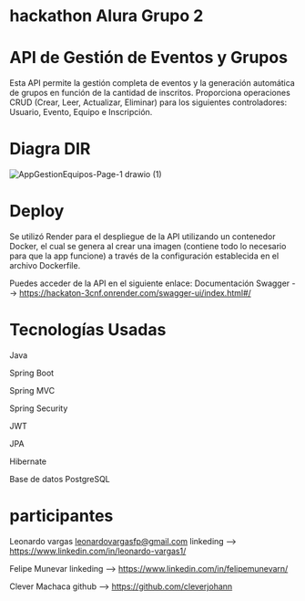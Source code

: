 # hackathon Alura Grupo 2

# API de Gestión de Eventos y Grupos

Esta API permite la gestión completa de eventos y la generación automática de grupos en función de la cantidad de inscritos. Proporciona operaciones CRUD (Crear, Leer, Actualizar, Eliminar) para los siguientes controladores: Usuario, Evento, Equipo e Inscripción.

# Diagra DIR

![AppGestionEquipos-Page-1 drawio (1)](https://github.com/user-attachments/assets/d0614c07-caf6-41ff-b968-ab73b1e15ee9)

# Deploy
Se utilizó Render para el despliegue de la API utilizando un contenedor Docker, el cual se genera al crear una imagen (contiene todo lo necesario para que la app funcione) a través de la configuración establecida en el archivo Dockerfile.

Puedes acceder de la API en el siguiente enlace:
Documentación Swagger --> https://hackaton-3cnf.onrender.com/swagger-ui/index.html#/

# Tecnologías Usadas

Java

Spring Boot

Spring MVC

Spring Security

JWT

JPA

Hibernate

Base de datos PostgreSQL

# participantes

 Leonardo vargas
 leonardovargasfp@gmail.com
 linkeding --> https://www.linkedin.com/in/leonardo-vargas1/
 
 Felipe Munevar
 linkeding --> https://www.linkedin.com/in/felipemunevarn/
 
 Clever Machaca
 github --> https://github.com/cleverjohann



  
